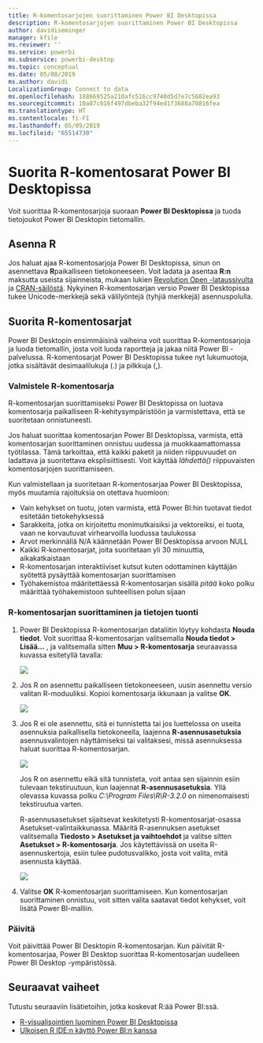```yaml
---
title: R-komentosarjojen suorittaminen Power BI Desktopissa
description: R-komentosarjojen suorittaminen Power BI Desktopissa
author: davidiseminger
manager: kfile
ms.reviewer: ''
ms.service: powerbi
ms.subservice: powerbi-desktop
ms.topic: conceptual
ms.date: 05/08/2019
ms.author: davidi
LocalizationGroup: Connect to data
ms.openlocfilehash: 188669525a210afc516cc9740d5d7e7c5682ea93
ms.sourcegitcommit: 10a87c016f497dbeba32f94ed1f3688a70816fea
ms.translationtype: HT
ms.contentlocale: fi-FI
ms.lasthandoff: 05/09/2019
ms.locfileid: "65514730"
---
```

# <a name="run-r-scripts-in-power-bi-desktop"></a>Suorita R-komentosarat Power BI Desktopissa
Voit suorittaa R-komentosarjoja suoraan **Power BI Desktopissa** ja tuoda tietojoukot Power BI Desktopin tietomallin.

## <a name="install-r"></a>Asenna R
Jos haluat ajaa R-komentosarjoja Power BI Desktopissa, sinun on asennettava **R**paikalliseen tietokoneeseen. Voit ladata ja asentaa **R:n** maksutta useista sijainneista, mukaan lukien [Revolution Open -lataussivulta](https://mran.revolutionanalytics.com/download/) ja [CRAN-säilöstä](https://cran.r-project.org/bin/windows/base/). Nykyinen R-komentosarjan versio Power BI Desktopissa tukee Unicode-merkkejä sekä välilyöntejä (tyhjiä merkkejä) asennuspolulla.

## <a name="run-r-scripts"></a>Suorita R-komentosarjat
Power BI Desktopin ensimmäisinä vaiheina voit suorittaa R-komentosarjoja ja luoda tietomallin, josta voit luoda raportteja ja jakaa niitä Power BI -palvelussa. R-komentosarjat Power BI Desktopissa tukee nyt lukumuotoja, jotka sisältävät desimaalilukuja (.) ja pilkkuja (,).

### <a name="prepare-an-r-script"></a>Valmistele R-komentosarja
R-komentosarjan suorittamiseksi Power BI Desktopissa on luotava komentosarja paikalliseen R-kehitysympäristöön ja varmistettava, että se suoritetaan onnistuneesti.

Jos haluat suorittaa komentosarjan Power BI Desktopissa, varmista, että komentosarjan suorittaminen onnistuu uudessa ja muokkaamattomassa työtilassa. Tämä tarkoittaa, että kaikki paketit ja niiden riippuvuudet on ladattava ja suoritettava eksplisiittisesti. Voit käyttää *lähdettä()* riippuvaisten komentosarjojen suorittamiseen.

Kun valmistellaan ja suoritetaan R-komentosarjaa Power BI Desktopissa, myös muutamia rajoituksia on otettava huomioon:

* Vain kehykset on tuotu, joten varmista, että Power BI:hin tuotavat tiedot esitetään tietokehyksessä
* Sarakkeita, jotka on kirjoitettu monimutkaisiksi ja vektoreiksi, ei tuota, vaan ne korvautuvat virhearvoilla luodussa taulukossa
* Arvot merkinnällä N/A käännetään Power BI Desktopissa arvoon NULL
* Kaikki R-komentosarjat, joita suoritetaan yli 30 minuuttia, aikakatkaistaan
* R-komentosarjan interaktiiviset kutsut kuten odottaminen käyttäjän syötettä pysäyttää komentosarjan suorittamisen
* Työhakemistoa määritettäessä R-komentosarjan sisällä *pitää* koko polku määrittää työhakemistoon suhteellisen polun sijaan

### <a name="run-your-r-script-and-import-data"></a>R-komentosarjan suorittaminen ja tietojen tuonti
1. Power BI Desktopissa R-komentosarjan dataliitin löytyy kohdasta **Nouda tiedot**. Voit suorittaa R-komentosarjan valitsemalla **Nouda tiedot &gt; Lisää...** , ja valitsemalla sitten **Muu &gt; R-komentosarja** seuraavassa kuvassa esitetyllä tavalla:
   
   ![](media/desktop-r-scripts/r-scripts-1.png)
2. Jos R on asennettu paikalliseen tietokoneeseen, uusin asennettu versio valitan R-moduuliksi. Kopioi komentosarja ikkunaan ja valitse **OK**.
   
   ![](media/desktop-r-scripts/r-scripts-2.png)
3. Jos R ei ole asennettu, sitä ei tunnistetta tai jos luettelossa on useita asennuksia paikallisella tietokoneella, laajenna **R-asennusasetuksia** asennusvalintojen näyttämiseksi tai valitaksesi, missä asennuksessa haluat suorittaa R-komentosarjan.
   
   ![](media/desktop-r-scripts/r-scripts-3.png)
   
   Jos R on asennettu eikä sitä tunnisteta, voit antaa sen sijainnin esiin tulevaan tekstiruutuun, kun laajennat **R-asennusasetuksia**. Yllä olevassa kuvassa polku *C:\Program Files\R\R-3.2.0* on nimenomaisesti tekstiruutua varten.
   
   R-asennusasetukset sijaitsevat keskitetysti R-komentosarjat-osassa Asetukset-valintaikkunassa. Määritä R-asennuksen asetukset valitsemalla **Tiedosto > Asetukset ja vaihtoehdot** ja valitse sitten **Asetukset > R-komentosarja**. Jos käytettävissä on useita R-asennuskertoja, esiin tulee pudotusvalikko, josta voit valita, mitä asennusta käyttää.
   
   ![](media/desktop-r-scripts/r-scripts-4.png)
4. Valitse **OK** R-komentosarjan suorittamiseen. Kun komentosarjan suorittaminen onnistuu, voit sitten valita saatavat tiedot kehykset, voit lisätä Power BI-malliin.

### <a name="refresh"></a>Päivitä
Voit päivittää Power BI Desktopin R-komentosarjan. Kun päivität R-komentosarjaa, Power BI Desktop suorittaa R-komentosarjan uudelleen Power BI Desktop -ympäristössä.

## <a name="next-steps"></a>Seuraavat vaiheet
Tutustu seuraaviin lisätietoihin, jotka koskevat R:ää Power BI:ssä.

* [R-visualisointien luominen Power BI Desktopissa](desktop-r-visuals.md)
* [Ulkoisen R IDE:n käyttö Power BI:n kanssa](desktop-r-ide.md)

